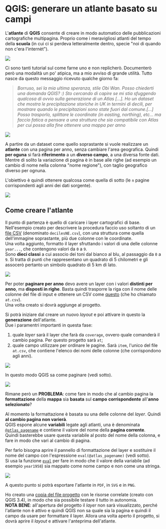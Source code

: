 # QGIS: generare un atlante basato su campi

L'**atlante** di **QGIS** consente di creare in modo automatico delle pubblicazioni cartografiche multipagina. Proprio come i meravigliosi atlanti del tempo della **scuola** (in cui ci si perdeva letteralmente dentro, specie "noi di quando non c'era l'internèt").

![](imgs/atlante.jpg)

Ci sono tanti tutorial sul come farne uno e non replicherò. Documenterò però una modalità un po' atipica, ma a mio avviso di grande utilità. Tutto nasce da questo messaggio ricevuto qualche giorno fa:

> *Borruso, sei la mia ultima speranza, stile Obi Wan. Posso chiederti una domanda QGIS? :)
Sto cercando di capire se mi stia sfuggendo qualcosa di ovvio sulla generazione di un Atlas [...]. Ho un dataset che mostra le precipitazione storiche in UK in termini di decili, per mostrare quando le precipitazioni sono state fuori dal comune.[...]<br>
Posso trasporlo, splittare le coordinate (in easting, northing), etc... ma faccio fatica a pensare a una struttura che sia compatibile con Atlas per cui possa alla fine ottenere una mappa per anno*

![](imgs/dataset.jpg)

A partire da un dataset come quello soprastante si vuole realizzare un **atlante** con una pagina per anno, senza cambiare l'area geografica. Quindi **per oguna** si farà **riferimento** a un **diverso campo**, a una diversa fonte dati.<br>
Mentre di solito la variazione di pagina è in base alle righe (ad esempio un cambio di nome nella colonna "nome regione"), con taglio geografico diverso per ognuna.

L'obiettivo è quindi ottenere qualcosa come quella di sotto (le `n` pagine corrispondenti agli anni dei dati sorgente).

![](imgs/griglia.png)

## Come creare l'atlante

Il punto di partenza è quello di caricare i layer cartografici di base. Nell'esempio creato per descrivere la procedura faccio uso soltanto di un [file CSV](./atlante/decilesNE.csv) (denominato `decilesNE.csv`), con una struttura come quella dell'immagine soprastante, più due colonne con le coordinate.<br>
Una volta aggiunto, formatto il layer sfruttando i valori di una delle colonne `year...`, che contengono valori da `0` a `9`. <br>
Sono **dieci classi** a cui associo dei toni dal bianco al blu, al passaggio da `0` a `9`. Si tratta di punti che rappresentano un quadrato di 5 chilometri e gli assocerò pertanto un simbolo quadrato di 5 km di lato.

![](imgs/qgis-atlas-color-settings.png)

Per poter **paginare per anno** devo avere un layer con i valori **distinti per anno**, ma **disposti in righe**. Basta quindi trasporre la riga con il nome delle colonne del file di input e ottenere un CSV come [questo](./atlante/at.csv) (che ho chiamato `at.csv`).<br>
Una volta creato si dovrà aggiunge al progetto.

Si potrà iniziare dal creare un nuovo *layout* e poi attivare in questo la **generazione** dell'atlante.<br>
Due i paramentri importanti in questa fase:

1. quale *layer* sarà il layer che farà da `coverage`, ovvero quale comanderà il cambio pagina. Per questo progetto sarà `at`;
2. quale campo utilizzare per ordinare le pagine. Sarà `item`, l'unico del file `at.csv`, che contiene l'elenco dei nomi delle colonne (che corrispondono agli anni).

![](imgs/atlasSetting.png)

In questo modo QGIS sa come paginare (vedi sotto).

![](imgs/pagine.png)

Rimane però un **PROBLEMA**: come fare in modo che al cambio pagina la **formattazione** della **mappa** sia **basata** sul **campo** **corrispondente** all'**anno selezionato**?

Al momento la formattazione è basata su una delle colonne del *layer*. Quindi **al cambio pagina non varierà**.<br>
QGIS espone alcune **variabili** legate agli atlanti, una è denominata [`@atlas_pagename`](http://hfcqgis.opendatasicilia.it/it/latest/gr_funzioni/variabili/README.html) e contiene il valore del nome della **pagina corrente**.<br>
Quindi basterebbe usare questa variabile al posto del nome della colonna, e fare in modo che vari al cambio di pagina.

Per farlo bisogna aprire il pannello di formattazione del layer e sostituire il nome del campo con l'espressione `eval(@atlas_pagename)` (vedi sotto). <br>
Si usa la funzione [`eval`](http://hfcqgis.opendatasicilia.it/it/latest/gr_funzioni/generale/eval.html) per fare in modo che il valore della variabile (ad esempio `year1958`) sia mappato come nome campo e non come una stringa.

![](imgs/attivareFormattazioneCambioPagina.png)

A questo punto si potrà esportare l'atlante in `PDF`, in `SVG` e in `PNG`.

Ho creato una [copia del file progetto](./atlante/atlante.zip) con le risorse correlate (creato con QGIS 3.4), in modo che sia possibile testare il tutto in autonomia.<br>
**NOTA BENE**: all'apertura del progetto il *layer* non sarà visualizzato, perché l'atlante non è attivo e quindi QGIS non sa quale sia la pagina e quindi il campo da usare per formattare il layer. Allora una volta aperto il progetto, si dovrà aprire il *layout* e attivare l'anteprima dell'atlante.

